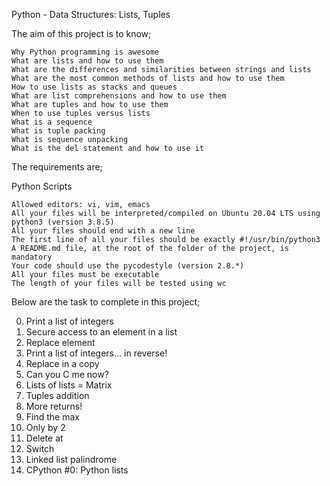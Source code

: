 Python - Data Structures: Lists, Tuples

The aim of this project is to know;


    Why Python programming is awesome
    What are lists and how to use them
    What are the differences and similarities between strings and lists
    What are the most common methods of lists and how to use them
    How to use lists as stacks and queues
    What are list comprehensions and how to use them
    What are tuples and how to use them
    When to use tuples versus lists
    What is a sequence
    What is tuple packing
    What is sequence unpacking
    What is the del statement and how to use it


The requirements are;

Python Scripts

    Allowed editors: vi, vim, emacs
    All your files will be interpreted/compiled on Ubuntu 20.04 LTS using python3 (version 3.8.5)
    All your files should end with a new line
    The first line of all your files should be exactly #!/usr/bin/python3
    A README.md file, at the root of the folder of the project, is mandatory
    Your code should use the pycodestyle (version 2.8.*)
    All your files must be executable
    The length of your files will be tested using wc


Below are the task to complete in this project;

0. Print a list of integers 
1. Secure access to an element in a list 
2. Replace element 
3. Print a list of integers... in reverse! 
4. Replace in a copy 
5. Can you C me now? 
6. Lists of lists = Matrix 
7. Tuples addition 
8. More returns! 
9. Find the max 
10. Only by 2 
11. Delete at 
12. Switch 
13. Linked list palindrome 
14. CPython #0: Python lists 


